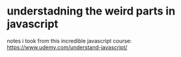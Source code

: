 # understadning the weird parts in javascript

notes i took from this incredible javascript course: https://www.udemy.com/understand-javascript/
